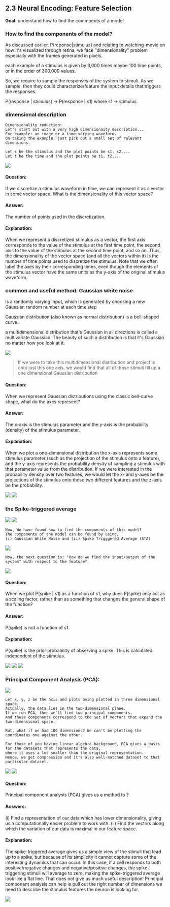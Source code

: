 ## 2.3 Neural Encoding: Feature Selection
**Goal**: understand how to find the commpents of a model

### How to find the components of the model?

As discussed earlier, P(reponse|stimulus) and relating to watching-movie on how it's visualized through retina,
we face "dimensionality" problem especially with the frames generated in pixels.

each example of a stimulus is given by 3,000 times maybe 100 time points, or in the order of 300,000 values. 

So, we require to sample the responses of the system to stimuli.
As we sample, then they could characterize/feature the input details that triggers the responses.

P(response | stimulus) -> P(response | s1)
where s1 -> stimulus

### dimensional description

```
Dimensionality reduction:
Let's start out with a very high dimensionaity description...
For example: an image or a time-varying waveform.
On taking the example, just pick out a small set of relevant dimensions.
```
```
Let s be the stimulus and the plot points be s1, s2,...
Let t be the time and the plot points be t1, t2,...
```
![](http://geekresearchlab.net/coursera/neuro/neural-feature-1.jpg)

#### Question:

If we discretize a stimulus waveform in time, 
we can represent it as a vector in some vector space. 
What is the dimensionality of this vector space?

#### Answer:

The number of points used in the discretization.

#### Explanation:

When we represent a discretized stimulus as a vector, the first axis corresponds to the value of the stimulus at the first time point, the second axis to the value of the stimulus at the second time point, and so on. 
Thus, the dimensionality of the vector space (and all the vectors within it) is the number of time points used to discretize the stimulus. Note that we often label the axes by their corresponding times, even though the elements of the stimulus vector have the same units as the y-axis of the original stimulus waveform.

### common and useful method: Gaussian white noise

is a randomly varying input, which is generated by choosing a new Gaussian random number at each time step

Gaussian distribution (also known as normal distribution) is a bell-shaped curve.

a multidimensional distribution that's Gaussian in all directions is called a multivariate Gaussian. The beauty of such a distribution is that it's Gaussian no matter how you look at it. 

![](http://geekresearchlab.net/coursera/neuro/neural-feature-2.jpg)

> If we were to take this multidimensional distribution and project is onto just this one axis, we would find that all of those stimuli fill up a one dimensional Gaussian distribution

#### Question:

When we represent Gaussian distributions using the classic bell-curve shape, 
what do the axes represent?

#### Answer:

The x-axis is the stimulus parameter and the y-axis is the probability (density) of the stimulus parameter.

#### Explanation:

When we plot a one-dimensional distribution the x-axis represents some stimulus parameter (such as the projection of the stimulus onto a feature), and the y-axis represents the probability density of sampling a stimulus with that parameter value from the distribution. 
If we were interested in the probability density over two features, we would let the x- and y-axes be the projections of the stimulus onto those two different features and the z-axis be the probability.

![](http://geekresearchlab.net/coursera/neuro/neural-feature-3.jpg)
![](http://geekresearchlab.net/coursera/neuro/neural-feature-4.jpg)

### the Spike-triggered average

![](http://geekresearchlab.net/coursera/neuro/neural-feature-5.jpg)
![](http://geekresearchlab.net/coursera/neuro/neural-feature-6.jpg)
```
Now, We have found how to find the components of this model?
The components of the model can be found by using,
(i) Gaussian White Noise and (ii) Spike Trigggered Average (STA)
```

![](http://geekresearchlab.net/coursera/neuro/neural-feature-7.jpg)

```
Now, the next question is: "How do we find the input/output of the system" with respect to the feature?
```
![](http://geekresearchlab.net/coursera/neuro/neural-feature-8.jpg)

#### Question:
When we plot P(spike | s1) as a function of s1, why does P(spike) only act as a scaling factor, rather than as something that changes the general shape of the function?

#### Answer:
P(spike) is not a function of s1.
#### Explanation:
P(spike) is the prior probability of observing a spike. 
This is calculated independent of the stimulus.

![](http://geekresearchlab.net/coursera/neuro/neural-feature-9.jpg)
![](http://geekresearchlab.net/coursera/neuro/neural-feature-10.jpg)
![](http://geekresearchlab.net/coursera/neuro/neural-feature-11.jpg)

### Principal Component Analysis (PCA): 

![](http://geekresearchlab.net/coursera/neuro/neural-feature-12.jpg)

```
Let x, y, z be the axis and plots being plotted in three dimensional space.
Actually, the data lies in the two-dimensional plane.
If we run PCA, then we'll find two principal components.
And these components correspond to the set of vectors that expand the two-dimensional space.

But, what if we had 100 dimensions? We can't be plotting the coordinates one against the other.

For those of you having linear algebra background, PCA gives a basis for the datasets that represents the data,
where it uses a lot smaller than the original representation.
Hence, we get compression and it's also well-matched dataset to that particular dataset.
```
![](http://geekresearchlab.net/coursera/neuro/neural-feature-13.jpg)
![](http://geekresearchlab.net/coursera/neuro/neural-feature-14.jpg)

#### Question:

Principal component analysis (PCA) gives us a method to ?

#### Answers:

(i) Find a representation of our data which has lower dimensionality, giving us a computationally easier problem to work with.
(ii) Find the vectors along which the variation of our data is maximal in our feature space.

#### Explanation:

The spike-triggered average gives us a simple view of the stimuli that lead up to a spike, but because of its simplicity it cannot capture some of the interesting dynamics that can occur. 
In this case, if a cell responds to both positive/negative changes and negative/positive changes, the spike-triggering stimuli will average to zero, making the spike-triggered average look like a flat line. 
That does not give us much useful description! 
Principal component analysis can help is pull out the right number of dimensions we need to describe the stimulus features the neuron is looking for.

![](http://geekresearchlab.net/coursera/neuro/neural-feature-15.jpg)
